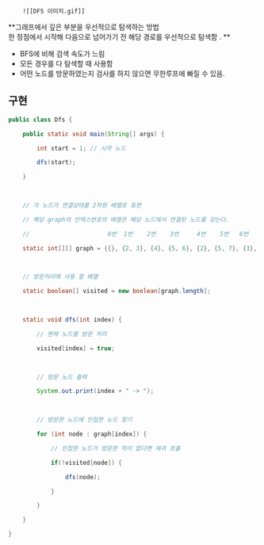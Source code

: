 		![[DFS 이미지.gif]]

**그래프에서 깊은 부분을 우선적으로 탐색하는 방법  
한 정점에서 시작해 다음으로 넘어가기 전 해당 경로를 우선적으로 탐색함 . **

- BFS에 비해 검색 속도가 느림 
- 모든 경우를 다 탐색할 때 사용함 
- 어떤 노드를 방문하였는지 검사를 하지 않으면 무한루프에 빠질 수 있음. 
## 구현 

```java
public class Dfs {

    public static void main(String[] args) {

        int start = 1; // 시작 노드

        dfs(start);

    }

 

    // 각 노드가 연결상태를 2차원 배열로 표현

    // 해당 graph의 인덱스번호의 배열은 해당 노드에서 연결된 노드를 갖는다.

    //                      0번  1번    2번    3번     4번    5번   6번   7번

    static int[][] graph = {{}, {2, 3}, {4}, {5, 6}, {2}, {5, 7}, {3}, {7}};

 

    // 방문처리에 사용 할 배열

    static boolean[] visited = new boolean[graph.length];

 

    static void dfs(int index) {

        // 현재 노드를 방문 처리

        visited[index] = true;

 

        // 방문 노드 출력

        System.out.print(index + " -> ");

 

        // 방문한 노드에 인접한 노드 찾기

        for (int node : graph[index]) {

            // 인접한 노드가 방문한 적이 없다면 재귀 호출

            if(!visited[node]) {

                dfs(node);

            }

        }

    }

}

```


